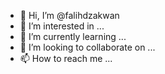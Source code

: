 - 👋 Hi, I’m @falihdzakwan
- 👀 I’m interested in ...
- 🌱 I’m currently learning ...
- 💞️ I’m looking to collaborate on ...
- 📫 How to reach me ...

<!---
falihdzakwan/falihdzakwan is a ✨ special ✨ repository because its `README.md` (this file) appears on your GitHub profile.
You can click the Preview link to take a look at your changes.
--->
